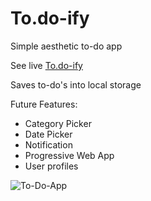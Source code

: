 # To.do-ify
 Simple aesthetic to-do app
 
 See live <a href="https://www.dulixhuljano.eu/todoify">To.do-ify</a>
 
 Saves to-do's into local storage
 
 Future Features:
 <ul>
  <li>Category Picker</li>
  <li>Date Picker</li>
  <li>Notification</li>
  <li>Progressive Web App</li>
  <li>User profiles</li>
</ul>
 
![To-Do-App](https://user-images.githubusercontent.com/60512956/137230601-f680aa1a-85cf-4918-8c43-4704b74746e3.png)
